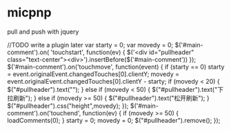 # micpnp
pull and push  with jquery

//TODO write a plugin later
		var starty = 0;
		var movedy = 0;
		$('#main-comment').on(
				'touchstart',
				function(ev) {
					$('<div id="pullheader" class="text-center"><div>').insertBefore($('#main-comment'))
				});
		$('#main-comment').on('touchmove', function(event) {
			if (starty == 0)
				starty = event.originalEvent.changedTouches[0].clientY;
			movedy = event.originalEvent.changedTouches[0].clientY - starty;
			if (movedy < 20) {
				$("#pullheader").text("");
			} else if (movedy < 50) {
				$("#pullheader").text("下拉刷新");
			} else if (movedy >= 50) {
				$("#pullheader").text("松开刷新");
			}
			$("#pullheader").css("height",movedy);
		});
		$('#main-comment').on('touchend', function(ev) {
			if (movedy >= 50) {
				loadComments(0);
			}
			starty = 0;
			movedy = 0;
			$("#pullheader").remove();
		});
